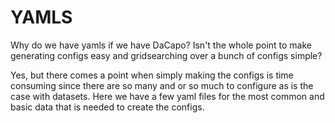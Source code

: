 # YAMLS

Why do we have yamls if we have DaCapo? Isn't the whole point to make generating
configs easy and gridsearching over a bunch of configs simple?

Yes, but there comes a point when simply making the configs is time consuming
since there are so many and or so much to configure as is the case with datasets.
Here we have a few yaml files for the most common and basic data that is needed
to create the configs.